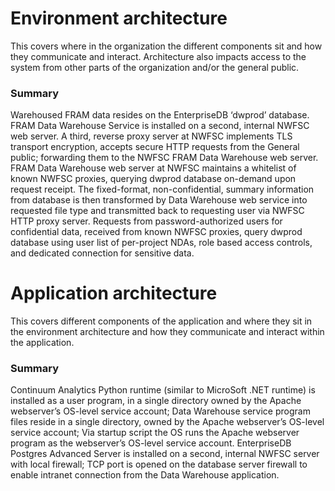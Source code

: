 # Environment architecture 

This covers where in the organization the different components sit and how they communicate and interact. Architecture also impacts access to the system from other parts of the organization and/or the general public.

### Summary
Warehoused FRAM data resides on the EnterpriseDB ‘dwprod’ database. FRAM Data Warehouse Service is installed on a second, internal NWFSC web server. A third, reverse proxy server at NWFSC implements TLS transport encryption, accepts secure HTTP requests from the General public; forwarding them to the NWFSC FRAM Data Warehouse web server. FRAM Data Warehouse web server at NWFSC maintains a whitelist of known NWFSC proxies, querying dwprod database on-demand upon request receipt. The fixed-format, non-confidential, summary information from database is then transformed by Data Warehouse web service into requested file type and transmitted back to requesting user via NWFSC HTTP proxy server. Requests from password-authorized users for confidential data, received from known NWFSC proxies, query dwprod database using user list of per-project NDAs, role based access controls, and dedicated connection for sensitive data.

# Application architecture

This covers different components of the application and where they sit in the environment architecture and how they communicate and interact within the application.

### Summary
Continuum Analytics Python runtime (similar to MicroSoft .NET runtime) is installed as a user program, in a single directory owned by the Apache webserver’s OS-level service account; Data Warehouse service program files reside in a single directory, owned by the Apache webserver’s OS-level service account;  Via startup script the OS runs the Apache webserver program as the webserver’s OS-level service account.  EnterpriseDB Postgres Advanced Server is installed on a second, internal NWFSC server with local firewall; TCP port is opened on the database server firewall to enable intranet connection from the Data Warehouse application.